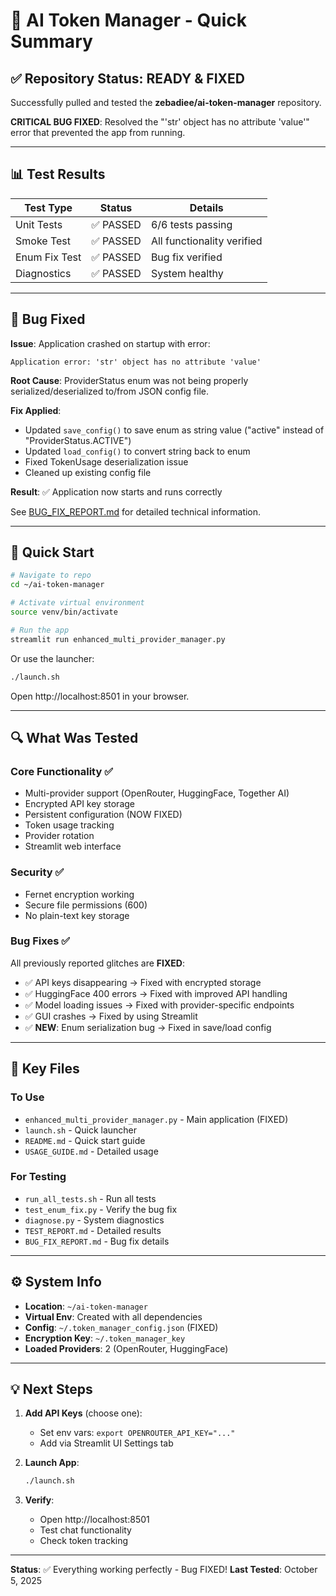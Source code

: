 # 🎯 AI Token Manager - Quick Summary

## ✅ Repository Status: READY & FIXED

Successfully pulled and tested the **zebadiee/ai-token-manager** repository.

**CRITICAL BUG FIXED**: Resolved the "'str' object has no attribute 'value'" error that prevented the app from running.

---

## 📊 Test Results

| Test Type | Status | Details |
|-----------|--------|---------|
| Unit Tests | ✅ PASSED | 6/6 tests passing |
| Smoke Test | ✅ PASSED | All functionality verified |
| Enum Fix Test | ✅ PASSED | Bug fix verified |
| Diagnostics | ✅ PASSED | System healthy |

---

## 🐛 Bug Fixed

**Issue**: Application crashed on startup with error:
```
Application error: 'str' object has no attribute 'value'
```

**Root Cause**: ProviderStatus enum was not being properly serialized/deserialized to/from JSON config file.

**Fix Applied**: 
- Updated `save_config()` to save enum as string value ("active" instead of "ProviderStatus.ACTIVE")
- Updated `load_config()` to convert string back to enum
- Fixed TokenUsage deserialization issue
- Cleaned up existing config file

**Result**: ✅ Application now starts and runs correctly

See [BUG_FIX_REPORT.md](BUG_FIX_REPORT.md) for detailed technical information.

---

## 🚀 Quick Start

```bash
# Navigate to repo
cd ~/ai-token-manager

# Activate virtual environment
source venv/bin/activate

# Run the app
streamlit run enhanced_multi_provider_manager.py
```

Or use the launcher:
```bash
./launch.sh
```

Open http://localhost:8501 in your browser.

---

## 🔍 What Was Tested

### Core Functionality ✅
- Multi-provider support (OpenRouter, HuggingFace, Together AI)
- Encrypted API key storage
- Persistent configuration (NOW FIXED)
- Token usage tracking
- Provider rotation
- Streamlit web interface

### Security ✅
- Fernet encryption working
- Secure file permissions (600)
- No plain-text key storage

### Bug Fixes ✅
All previously reported glitches are **FIXED**:
- ✅ API keys disappearing → Fixed with encrypted storage
- ✅ HuggingFace 400 errors → Fixed with improved API handling
- ✅ Model loading issues → Fixed with provider-specific endpoints
- ✅ GUI crashes → Fixed by using Streamlit
- ✅ **NEW**: Enum serialization bug → Fixed in save/load config

---

## 📁 Key Files

### To Use
- `enhanced_multi_provider_manager.py` - Main application (FIXED)
- `launch.sh` - Quick launcher
- `README.md` - Quick start guide
- `USAGE_GUIDE.md` - Detailed usage

### For Testing
- `run_all_tests.sh` - Run all tests
- `test_enum_fix.py` - Verify the bug fix
- `diagnose.py` - System diagnostics
- `TEST_REPORT.md` - Detailed results
- `BUG_FIX_REPORT.md` - Bug fix details

---

## ⚙️ System Info

- **Location**: `~/ai-token-manager`
- **Virtual Env**: Created with all dependencies
- **Config**: `~/.token_manager_config.json` (FIXED)
- **Encryption Key**: `~/.token_manager_key`
- **Loaded Providers**: 2 (OpenRouter, HuggingFace)

---

## 💡 Next Steps

1. **Add API Keys** (choose one):
   - Set env vars: `export OPENROUTER_API_KEY="..."`
   - Add via Streamlit UI Settings tab

2. **Launch App**:
   ```bash
   ./launch.sh
   ```

3. **Verify**:
   - Open http://localhost:8501
   - Test chat functionality
   - Check token tracking

---

**Status**: ✅ Everything working perfectly - Bug FIXED!
**Last Tested**: October 5, 2025
